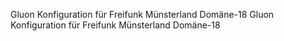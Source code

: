 Gluon Konfiguration für Freifunk Münsterland Domäne-18
Gluon Konfiguration für Freifunk Münsterland Domäne-18
